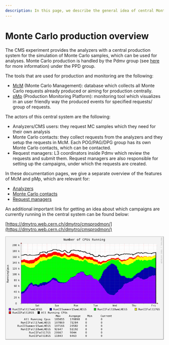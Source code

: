 ```yaml
---
description: In this page, we describe the general idea of central Monte Carlo production.
---
```


# Monte Carlo production overview

The CMS experiment provides the analyzers with a central production system for the simulation of Monte Carlo samples, which can be used for analyses. Monte Carlo production is handled by the Pdmv group (see [here](https://twiki.cern.ch/twiki/bin/view/CMS/PdmV) for more information) under the PPD group.

The tools that are used for production and monitoring are the following:

* [McM](https://cms-pdmv.cern.ch/mcm/) (Monte Carlo Management): database which collects all Monte Carlo requests already produced or aiming for production centrally.
* [pMp](https://cms-pdmv.cern.ch/pmp/) (Production Monitoring Platform): monitoring tool which visualizes in an user friendly way the produced events for specified requests/ group of requests.

The actors of this central system are the following:

* Analyzers/CMS users: they request MC samples which they need for their own analysis
* Monte Carlo contacts: they collect requests from the analyzers and they setup the requests in McM. Each POG/PAG/DPG group has its own Monte Carlo contacts, which can be contacted.
* Request managers: L3 coordinators inside Pdmv which review the requests and submit them. Request managers are also responsible for setting up the campaigns, under which the requests are created.

In these documentation pages, we give a separate overview of the features of McM and pMp, which are relevant for:

* [Analyzers](https://monte-carlo-production-tools.gitbook.io/project/analyzers-corner)
* [Monte Carlo contacts](https://monte-carlo-production-tools.gitbook.io/project/untitled)
* [Request managers](https://monte-carlo-production-tools.gitbook.io/project/untitled-1)

An additional important link for getting an idea about which campaigns are currently running in the central system can be found below:

[https://dmytro.web.cern.ch/dmytro/cmsprodmon/](https://dmytro.web.cern.ch/dmytro/cmsprodmon/)

![Example plot from https://dmytro.web.cern.ch/dmytro/cmsprodmon/ ](<.gitbook/assets/image (9).png>)
